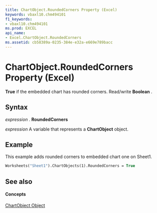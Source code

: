 ```yaml
---
title: ChartObject.RoundedCorners Property (Excel)
keywords: vbaxl10.chm494101
f1_keywords:
- vbaxl10.chm494101
ms.prod: EXCEL
api_name:
- Excel.ChartObject.RoundedCorners
ms.assetid: cb58389a-0235-384e-e32a-e669e789bacc
---
```



# ChartObject.RoundedCorners Property (Excel)

 **True** if the embedded chart has rounded corners. Read/write **Boolean** .


## Syntax

 _expression_ . **RoundedCorners**

 _expression_ A variable that represents a **ChartObject** object.


## Example

This example adds rounded corners to embedded chart one on Sheet1.


```vb
Worksheets("Sheet1").ChartObjects(1).RoundedCorners = True
```


## See also


#### Concepts


[ChartObject Object](chartobject-object-excel.md)

